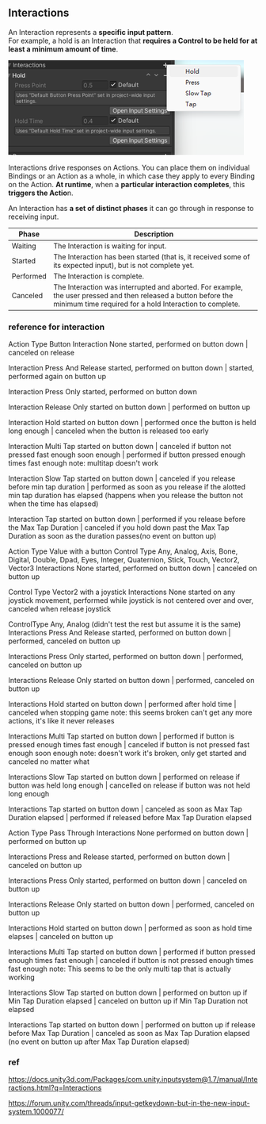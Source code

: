 ## Interactions

An Interaction represents a **specific input pattern**. \
For example, a hold is an Interaction that **requires a Control to be held for at least a minimum amount of time**.

![](./img/input_interaction.png)

Interactions drive responses on Actions. You can place them on individual Bindings or an Action as a whole, 
in which case they apply to every Binding on the Action. 
**At runtime**, when a **particular interaction completes**, this **triggers the Actio**n.

An Interaction has **a set of distinct phases** it can go through in response to receiving input.

| Phase | Description |
| --- | --- |
| Waiting | The Interaction is waiting for input. |
| Started | The Interaction has been started (that is, it received some of its expected input), but is not complete yet. |
| Performed | The Interaction is complete. |
| Canceled | The Interaction was interrupted and aborted. For example, the user pressed and then released a button before the minimum time required for a hold Interaction to complete. |


### reference for interaction

Action Type Button
Interaction None
started, performed on button down | canceled on release

Interaction Press And Release
started, performed on button down | started, performed again on button up

Interaction Press Only
started, performed on button down

Interaction Release Only
started on button down | performed on button up

Interaction Hold
started on button down | performed once the button is held long enough | canceled when the button is released too early

Interaction Multi Tap
started on button down | canceled if button not pressed fast enough soon enough | performed if button pressed enough times fast enough
note: multitap doesn't work

Interaction Slow Tap
started on button down | canceled if you release before min tap duration | performed as soon as you release if the alotted min tap duration has elapsed (happens when you release the button not when the time has elapsed)

Interaction Tap
started on button down | performed if you release before the Max Tap Duration | canceled if you hold down past the Max Tap Duration as soon as the duration passes(no event on button up)

Action Type Value with a button
Control Type Any, Analog, Axis, Bone, Digital, Double, Dpad, Eyes, Integer, Quaternion, Stick, Touch, Vector2, Vector3
Interactions None
started, performed on button down | canceled on button up

Control Type Vector2 with a joystick
Interactions None
started on any joystick movement, performed while joystick is not centered over and over, canceled when release joystick

ControlType Any, Analog (didn't test the rest but assume it is the same)
Interactions Press And Release
started, performed on button down | performed, canceled on button up

Interactions Press Only
started, performed on button down | performed, canceled on button up

Interactions Release Only
started on button down | performed, canceled on button up

Interactions Hold
started on button down | performed after hold time | canceled when stopping game
note: this seems broken can't get any more actions, it's like it never releases

Interactions Multi Tap
started on button down | performed if button is pressed enough times fast enough | canceled if button is not pressed fast enough soon enough
note: doesn't work it's broken, only get started and canceled no matter what

Interactions Slow Tap
started on button down | performed on release if button was held long enough | cancelled on release if button was not held long enough

Interactions Tap
started on button down | canceled as soon as Max Tap Duration elapsed | performed if released before Max Tap Duration elapsed

Action Type Pass Through
Interactions None
performed on button down | performed on button up

Interactions Press and Release
started, performed on button down | canceled on button up

Interactions Press Only
started, performed on button down | canceled on button up

Interactions Release Only
started on button down | performed, canceled on button up

Interactions Hold
started on button down | performed as soon as hold time elapses | canceled on button up

Interactions Multi Tap
started on button down | performed if button pressed enough times fast enough | canceled if button is not pressed enough times fast enough
note: This seems to be the only multi tap that is actually working

Interactions Slow Tap
started on button down | performed on button up if Min Tap Duration elapsed | canceled on button up if Min Tap Duration not elapsed

Interactions Tap
started on button down | performed on button up if release before Max Tap Duration | canceled as soon as Max Tap Duration elapsed (no event on button up after Max Tap Duration elapsed)

### ref 
https://docs.unity3d.com/Packages/com.unity.inputsystem@1.7/manual/Interactions.html?q=Interactions

https://forum.unity.com/threads/input-getkeydown-but-in-the-new-input-system.1000077/
